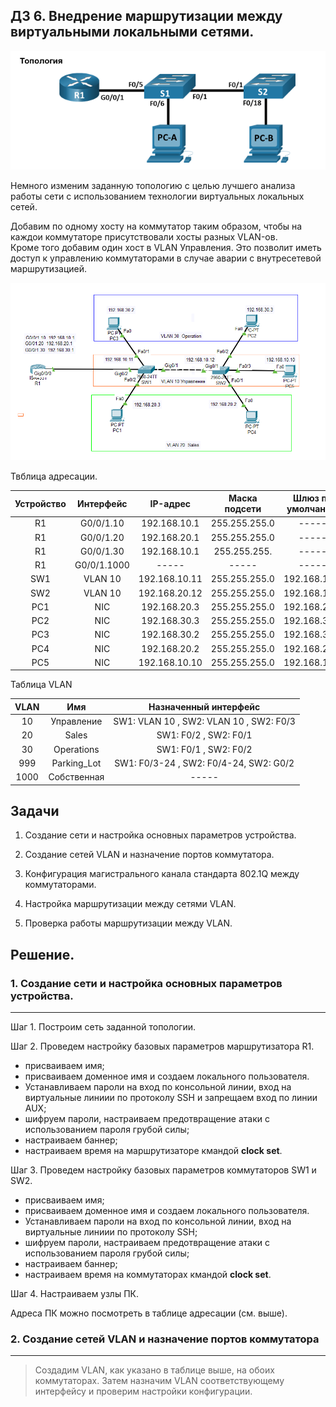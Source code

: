 ##  ДЗ 6. Внедрение маршрутизации между виртуальными локальными сетями.

![](Топология_6.PNG)

Немного изменим заданную топологию с целью лучшего анализа работы сети с использованием технологии виртуальных локальных сетей.

Добавим по одному хосту на коммутатор таким образом, чтобы на каждои коммутаторе присутствовали хосты разных VLAN-ов.  
 Кроме того добавим один хост в VLAN Управления. Это позволит иметь доступ к управлению коммутаторами в случае аварии с внутресетевой маршрутизацией.

![](Топология_6-1.PNG)

Твблица адресации.

| Устройство | Интерфейс    | IP-адрес    |Маска подсети | Шлюз по умолчанию|
|:----------:|:------------:|:-----------:|:------------:|:----------------:|
|  R1        | G0/0/1.10    | 192.168.10.1 |255.255.255.0|  -----           |
|  R1        | G0/0/1.20    | 192.168.20.1 |255.255.255.0|  -----           |
|  R1        | G0/0/1.30    | 192.168.10.1 |255.255.255. |  -----           |
|  R1        | G0/0/1.1000  | -----        |  -----      |  -----           |
|  SW1       | VLAN 10      | 192.168.10.11|255.255.255.0|192.168.10.1      |
|  SW2       | VLAN 10      | 192.168.20.12|255.255.255.0|192.168.10.1      |
|  PC1       | NIC          | 192.168.20.3 |255.255.255.0|192.168.20.1      |
|  PC2       | NIC          | 192.168.30.3 |255.255.255.0|192.168.30.1      |
|  PC3       | NIC          | 192.168.30.2 |255.255.255.0|192.168.30.1      |
|  PC4       | NIC          | 192.168.20.2 |255.255.255.0|192.168.20.1      |
|  PC5       | NIC          | 192.168.10.10 |255.255.255.0|192.168.10.1     |


Таблица VLAN

| VLAN | Имя   | Назначенный интерфейс    |
|:----------:|:------------:|:-----------:|
|  10        |Управление    | SW1: VLAN 10 , SW2: VLAN 10 , SW2: F0/3|
|  20        | Sales        | SW1: F0/2 , SW2: F0/1|
|  30        | Operations   | SW1: F0/1 , SW2: F0/2|
|  999       | Parking_Lot  | SW1: F0/3-24 , SW2: F0/4-24, SW2: G0/2|
|  1000      | Собственная  | -----        |

## Задачи
1. Создание сети и настройка основных параметров устройства.
2. Создание сетей VLAN и назначение портов коммутатора.
3. Конфигурация магистрального канала стандарта 802.1Q между коммутаторами.

4. Настройка маршрутизации между сетями VLAN.
5. Проверка работы маршрутизации между VLAN.

## Решение.
### 1. Создание сети и настройка основных параметров устройства.
-----------------------------------

Шаг 1.  Построим сеть заданной топологии. 

Шаг 2. Проведем настройку базовых параметров маршрутизатора R1.

* присваиваем имя;
* присваиваем доменное имя и создаем локального пользователя.
* Устанавливаем пароли на вход по консольной линии, вход на виртуальные линиии по протоколу SSH  и запрещаем вход по линии AUX;
* шифруем пароли, настраиваем предотвращение атаки с использованием пароля грубой силы;
* настраиваем баннер;
* настраиваем время на маршрутизаторе кмандой **clock set**.

Шаг 3. Проведем настройку базовых параметров коммутаторов SW1 и SW2.

* присваиваем имя;
* присваиваем доменное имя и создаем локального пользователя.
* Устанавливаем пароли на вход по консольной линии, вход на виртуальные линиии по протоколу SSH;
* шифруем пароли, настраиваем предотвращение атаки с использованием пароля грубой силы;
* настраиваем баннер;
* настраиваем время на коммутаторах кмандой **clock set**.

Шаг 4. Настраиваем узлы ПК.

Адреса ПК можно посмотреть в таблице адресации (см. выше).

### 2. Создание сетей VLAN и назначение портов коммутатора
-----------------
>Cоздадим VLAN, как указано в таблице выше, на обоих коммутаторах. Затем  назначим VLAN соответствующему интерфейсу и проверим настройки конфигурации. 

